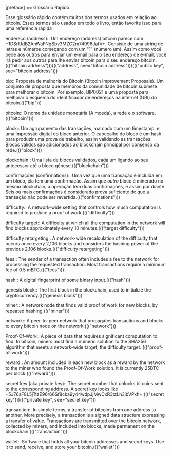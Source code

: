 [preface]
== Glossário Rápido


Esse glossário rápido contém muitos dos termos usados em relação ao bitcoin. Esses termos são usados em todo o livro, então favorite isso para uma referência rápida

endereço (address)::
    Um endereço (address) bitcoin parece com +1DSrfJdB2AnWaFNgSbv3MZC2m74996JafV+. Consiste de uma string de letras e números começando com um "1" (número um). Assim como você pede aos outros para enviar um e-mail para o seu endereço de e-mail, você irá pedir aos outros para lhe enviar bitcoin para o seu endereço bitcoin.((("bitcoin address")))((("address", see="bitcoin address")))((("public key", see="bitcoin address")))

bip::
    Proposta de melhoria do Bitcoin (Bitcoin Improvement Proposals). Um conjunto de proposta que membros da comunidade de bitcoin submete para melhorar o bitcoin. Por exemplo, BIP0021 e uma proposta para melhorar o esquema do identificador de endereços na internet (URI) do bitcoin.((("bip")))

bitcoin::
    O nome da unidade monetária (A moeda), a rede e o software.((("bitcoin")))

block::
    Um agrupamento das transações, marcado com um timestamp, e uma impressão digital do bloco anterior. O cabeçalho do bloco é um hash para produzir uma prova de trabalho, assim validando as transações. Blocos válidos são adicionados ao blockchain principal por consenso da rede.((("block")))

blockchain::
  Uma lista de blocos validados, cada um ligando ao seu antecessor até o bloco gênese.((("blockchain")))

confirmações (confirmations)::
  Uma vez que uma transação é incluída em um bloco, ela tem uma confirmação. Assim que _outro_ bloco é minerado no mesmo blockchain, a operação tem duas confirmações, e assim por diante. Seis ou mais confirmações é considerado prova suficiente de que a transação não pode ser revertida.((("confirmations")))

difficulty::
	A network-wide setting that controls how much computation is required to produce a proof of work.((("difficulty")))

difficulty target::
 	A difficulty at which all the computation in the network will find blocks approximately every 10 minutes.((("target difficulty")))

difficulty retargeting::
	A network-wide recalculation of the difficulty that occurs once every 2,106 blocks and considers the hashing power of the previous 2,106 blocks.((("difficulty retargeting")))

fees::
	The sender of a transaction often includes a fee to the network for processing the requested transaction.  Most transactions require a minimum fee of 0.5 mBTC.((("fees")))

hash::
	A digital fingerprint of some binary input.((("hash")))

genesis block::
	The first block in the blockchain, used to initialize the cryptocurrency.((("genesis block")))

miner::
A network node that finds valid proof of work for new blocks, by repeated hashing.((("miner")))

network::
A peer-to-peer network that propagates transactions and blocks to every bitcoin node on the network.((("network")))

Proof-Of-Work::
	A piece of data that requires significant computation to find. In bitcoin, miners must find a numeric solution to the SHA256 algorithm that meets a network-wide target, the difficulty target. ((("proof-of-work")))

reward::
An amount included in each new block as a reward by the network to the miner who found the Proof-Of-Work solution. It is currently 25BTC per block.((("reward")))

secret key (aka private key)::
	The secret number that unlocks bitcoins sent to the corresponding address.  A secret key looks like +5J76sF8L5jTtzE96r66Sf8cka9y44wdpJjMwCxR3tzLh3ibVPxh+.((("secret key")))((("private key", see="secret key")))

transaction::
In simple terms, a transfer of bitcoins from one address to another. More precisely, a transaction is a signed data structure expressing a transfer of value. Transactions are transmitted over the bitcoin network, collected by miners, and included into blocks, made permanent on the blockchain.((("transaction")))

wallet::
Software that holds all your bitcoin addresses and secret keys. Use it to send, receive, and store your bitcoin.((("wallet")))
